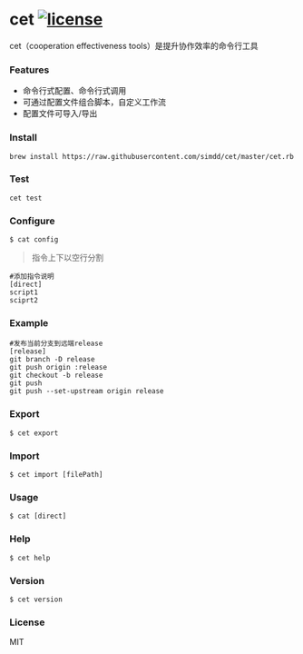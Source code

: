 # cet [![license](https://img.shields.io/npm/l/@forchange/apis.svg)](https://www.npmjs.com/package/@forchange/apis)

cet（cooperation effectiveness tools）是提升协作效率的命令行工具

### Features

- 命令行式配置、命令行式调用
- 可通过配置文件组合脚本，自定义工作流
- 配置文件可导入/导出

### Install

```shell
brew install https://raw.githubusercontent.com/simdd/cet/master/cet.rb
```

### Test

```shell
cet test
```

### Configure

```shell
$ cat config
```

> 指令上下以空行分割

```shell
#添加指令说明
[direct]
script1
sciprt2
```

### Example

```shell
#发布当前分支到远端release
[release]
git branch -D release
git push origin :release
git checkout -b release
git push
git push --set-upstream origin release
```

### Export

```shell
$ cet export
```

### Import

```shell
$ cet import [filePath]
```

### Usage

```shell
$ cat [direct]
```

### Help

```shell
$ cet help
```

### Version

```shell
$ cet version
```

### License

MIT
